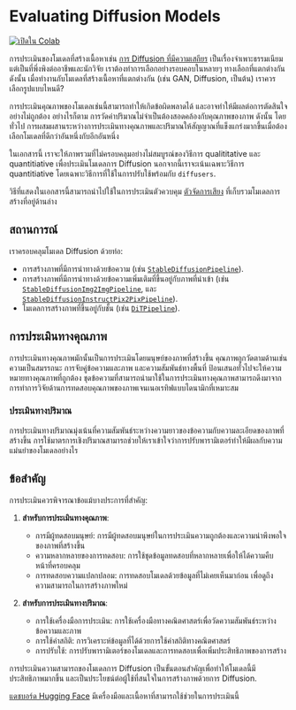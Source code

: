 <!--Copyright 2023 The HuggingFace Team. All rights reserved.

Licensed under the Apache License, Version 2.0 (the "License"); you may not use this file except in compliance with
the License. You may obtain a copy of the License at

http://www.apache.org/licenses/LICENSE-2.0

Unless required by applicable law or agreed to in writing, software distributed under the License is distributed on
an "AS IS" BASIS, WITHOUT WARRANTIES OR CONDITIONS OF ANY KIND, either express or implied. See the License for the
specific language governing permissions and limitations under the License.
-->

# Evaluating Diffusion Models

<a target="_blank" href="https://colab.research.google.com/github/huggingface/notebooks/blob/main/diffusers/evaluation.ipynb">                                                                                                                                                                                                                                                                                                                                                            
    <img src="https://colab.research.google.com/assets/colab-badge.svg" alt="เปิดใน Colab"/>                                                                                                                                                 
</a>   

การประเมินของโมเดลที่สร้างเนื้อหาเช่น [การ Diffusion ที่มีความเสถียร](https://huggingface.co/docs/diffusers/stable_diffusion) เป็นเรื่องจำเพาะธรรมเนียม แต่เป็นที่พึ่งพิงต่ออาชีพและนักวิจัย เราต้องทำการเลือกอย่างรอบคอบในหลายๆ ทางเลือกที่แตกต่างกัน ดังนั้น เมื่อทำงานกับโมเดลที่สร้างเนื้อหาที่แตกต่างกัน (เช่น GAN, Diffusion, เป็นต้น) เราควรเลือกรูปแบบไหนดี?

การประเมินคุณภาพของโมเดลเช่นนี้สามารถทำให้เกิดข้อผิดพลาดได้ และอาจทำให้มีผลต่อการตัดสินใจอย่างไม่ถูกต้อง อย่างไรก็ตาม การวัดค่าปริมาณไม่จำเป็นต้องสอดคล้องกับคุณภาพของภาพ ดังนั้น โดยทั่วไป การผสมผสานระหว่างการประเมินทางคุณภาพและปริมาณให้สัญญาณที่แข็งแกร่งมากขึ้นเมื่อต้องเลือกโมเดลที่ดีกว่าอันหนึ่งกับอีกอันหนึ่ง

ในเอกสารนี้ เราจะให้ภาพรวมที่ไม่ครอบคลุมอย่างไม่สมบูรณ์ของวิธีการ qualititative และ quantitiative เพื่อประเมินโมเดลการ Diffusion นอกจากนี้เราจะเน้นเฉพาะวิธีการ quantitiative โดยเฉพาะวิธีการที่ใช้ในการปรับใช้พร้อมกับ `diffusers`.

วิธีที่แสดงในเอกสารนี้สามารถนำไปใช้ในการประเมินตัวควบคุม [ตัวจัดการเสียง](https://huggingface.co/docs/diffusers/main/en/api/schedulers/overview) ที่เก็บรวมโมเดลการสร้างที่อยู่ด้านล่าง

## สถานการณ์

เราครอบคลุมโมเดล Diffusion ด้วยท่อ:

- การสร้างภาพที่มีการนำทางด้วยข้อความ (เช่น [`StableDiffusionPipeline`](https://huggingface.co/docs/diffusers/main/en/api/pipelines/stable_diffusion/text2img)).
- การสร้างภาพที่มีการนำทางด้วยข้อความเพิ่มเติมที่ขึ้นอยู่กับภาพที่นำเข้า (เช่น [`StableDiffusionImg2ImgPipeline`](https://huggingface.co/docs/diffusers/main/en/api/pipelines/stable_diffusion/img2img), และ [`StableDiffusionInstructPix2PixPipeline`](https://huggingface.co/docs/diffusers/main/en/api/pipelines/stable_diffusion/pix2pix)).
- โมเดลการสร้างภาพที่ขึ้นอยู่กับชั้น (เช่น [`DiTPipeline`](https://huggingface.co/docs/diffusers/main/en/api/pipelines/dit)).

## การประเมินทางคุณภาพ

การประเมินทางคุณภาพมักนั้นเป็นการประเมินโดยมนุษย์ของภาพที่สร้างขึ้น คุณภาพถูกวัดตามด้านเช่น ความเป็นสมรรถนะ การจับคู่ข้อความและภาพ และความสัมพันธ์ทางพื้นที่ ป้อนเสนอทั่วไปจะให้ความหมายทางคุณภาพที่ถูกต้อง
ชุดข้อความที่สามารถนำมาใช้ในการประเมินทางคุณภาพสามารถดึงมาจากการทำการวิจัยด้านการทดสอบคุณภาพของภาพเจนเนอเรทิฟแบบไดนามิกที่เหมาะสม

### ประเมินทางปริมาณ

การประเมินทางปริมาณมุ่งเน้นที่ความสัมพันธ์ระหว่างความยาวของข้อความกับความละเอียดของภาพที่สร้างขึ้น
การใช้มาตรการเชิงปริมาณสามารถช่วยให้เราเข้าใจว่าการปรับพารามิเตอร์ทำให้มีผลกับความแม่นยำของโมเดลอย่างไร

## ข้อสำคัญ

การประเมินควรพิจารณาข้อแม้บางประการที่สำคัญ:

1. **สำหรับการประเมินทางคุณภาพ**:
   - การมีผู้ทดสอบมนุษย์: การมีผู้ทดสอบมนุษย์ในการประเมินความถูกต้องและความน่าพึงพอใจของภาพที่สร้างขึ้น
   - ความหลากหลายของการทดสอบ: การใช้ชุดข้อมูลทดสอบที่หลากหลายเพื่อให้ได้ความคืบหน้าที่ครอบคลุม
   - การทดสอบความแปลกปลอม: การทดสอบโมเดลด้วยข้อมูลที่ไม่เคยเห็นมาก่อน เพื่อดูถึงความสามารถในการสร้างภาพใหม่

2. **สำหรับการประเมินทางปริมาณ**:
   - การใช้เครื่องมือการประเมิน: การใช้เครื่องมือทางคณิตศาสตร์เพื่อวัดความสัมพันธ์ระหว่างข้อความและภาพ
   - การใช้ค่าสถิติ: การวิเคราะห์ข้อมูลที่ได้ด้วยการใช้ค่าสถิติทางคณิตศาสตร์
   - การปรับใช้: การปรับพารามิเตอร์ของโมเดลและการทดสอบเพื่อเพิ่มประสิทธิภาพของการสร้าง

การประเมินความสามารถของโมเดลการ Diffusion เป็นขั้นตอนสำคัญเพื่อทำให้โมเดลนี้มีประสิทธิภาพมากขึ้น และเป็นประโยชน์ต่อผู้ใช้ที่สนใจในการสร้างภาพด้วยการ Diffusion.

[แดชบอร์ด Hugging Face](https://huggingface.co/) มีเครื่องมือและเนื้อหาที่สามารถใช้ช่วยในการประเมินนี้
